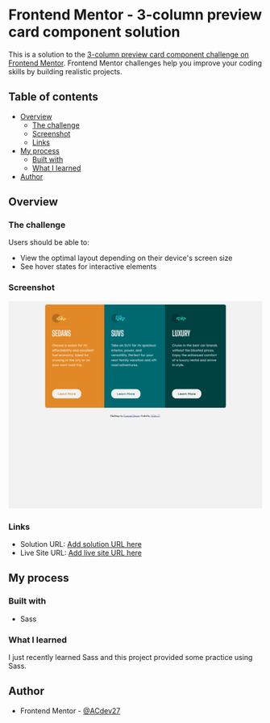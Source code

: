 # Frontend Mentor - 3-column preview card component solution

This is a solution to the [3-column preview card component challenge on Frontend Mentor](https://www.frontendmentor.io/challenges/3column-preview-card-component-pH92eAR2-). Frontend Mentor challenges help you improve your coding skills by building realistic projects. 

## Table of contents

- [Overview](#overview)
  - [The challenge](#the-challenge)
  - [Screenshot](#screenshot)
  - [Links](#links)
- [My process](#my-process)
  - [Built with](#built-with)
  - [What I learned](#what-i-learned)
- [Author](#author)



## Overview

### The challenge

Users should be able to:

- View the optimal layout depending on their device's screen size
- See hover states for interactive elements

### Screenshot

![](./screenshot-1.jpg)


### Links

- Solution URL: [Add solution URL here](https://www.frontendmentor.io/solutions/html-and-sass-LFgvgXron)
- Live Site URL: [Add live site URL here](https://app.netlify.com/sites/compassionate-wilson-739bff/overview)

## My process

### Built with

- Sass


### What I learned

I just recently learned Sass and this project provided some practice using Sass.

## Author

- Frontend Mentor - [@ACdev27](https://www.frontendmentor.io/profile/ACdev27)



